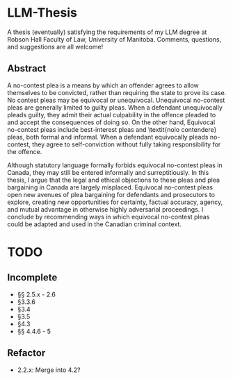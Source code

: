 # LLM-Thesis

A thesis (eventually) satisfying the requirements of my LLM degree at Robson Hall Faculty of Law, University of Manitoba. Comments, questions, and suggestions are all welcome!

## Abstract

A no-contest plea is a means by which an offender agrees to allow themselves to be convicted, rather than requiring the state to prove its case. No contest pleas may be equivocal or unequivocal. Unequivocal no-contest pleas are generally limited to guilty pleas. When a defendant unequivocally pleads guilty, they admit their actual culpability in the offence pleaded to and accept the consequences of doing so. On the other hand, Equivocal no-contest pleas include best-interest pleas and \textit{nolo contendere} pleas, both formal and informal. When a defendant equivocally pleads no-contest, they agree to self-conviction without fully taking responsibility for the offence.
   
Although statutory language formally forbids equivocal no-contest pleas in Canada, they may still be entered informally and surreptitiously. In this thesis, I argue that the legal and ethical objections to these pleas and plea bargaining in Canada are largely misplaced. Equivocal no-contest pleas open new avenues of plea bargaining for defendants and prosecutors to explore, creating new opportunities for certainty, factual accuracy, agency, and mutual advantage in otherwise highly adversarial proceedings. I conclude by recommending ways in which equivocal no-contest pleas could be adapted and used in the Canadian criminal context.

# TODO

## Incomplete
* §§ 2.5.x - 2.6
* §3.3.6
* §3.4
* §3.5
* §4.3
* §§ 4.4.6 - 5

## Refactor
* 2.2.x: Merge into 4.2?
